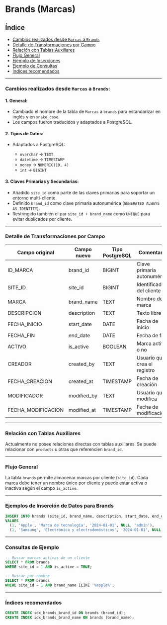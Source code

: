 # Brands (Marcas)

## Índice

* [Cambios realizados desde `Marcas` a `Brands`](#cambios-realizados-desde-marcas-a-brands)
* [Detalle de Transformaciones por Campo](#detalle-de-transformaciones-por-campo)
* [Relación con Tablas Auxiliares](#relación-con-tablas-auxiliares)
* [Flujo General](#flujo-general)
* [Ejemplo de Inserciones](#ejemplos-de-inserción-de-datos-para-brands)
* [Ejemplo de Consultas](#consultas-de-ejemplo)
* [Índices recomendados](#índices-recomendados)

---

### Cambios realizados desde `Marcas` a `Brands`:

#### 1. General:

* Cambiado el nombre de la tabla de `Marcas` a `brands` para estandarizar en inglés y en `snake_case`.
* Los campos fueron traducidos y adaptados a PostgreSQL.

#### 2. Tipos de Datos:

* Adaptados a PostgreSQL:

  * `nvarchar` → `TEXT`
  * `datetime` → `TIMESTAMP`
  * `money` → `NUMERIC(19, 4)`
  * `int` → `BIGINT`

#### 3. Claves Primarias y Secundarias:

* Añadido `site_id` como parte de las claves primarias para soportar un entorno multi-cliente.
* Definido `brand_id` como clave primaria autonumérica (`GENERATED ALWAYS AS IDENTITY`).
* Restringido también el par `site_id + brand_name` como `UNIQUE` para evitar duplicados por cliente.

---

### Detalle de Transformaciones por Campo

| Campo original      | Campo nuevo  | Tipo PostgreSQL | Comentario                   |
| ------------------- | ------------ | --------------- | ---------------------------- |
| ID_MARCA            | brand_id     | BIGINT          | Clave primaria autonumérica  |
| SITE_ID             | site_id      | BIGINT          | Identificador del cliente    |
| MARCA               | brand_name   | TEXT            | Nombre de la marca           |
| DESCRIPCION         | description  | TEXT            | Texto libre                  |
| FECHA_INICIO        | start_date   | DATE            | Fecha de inicio              |
| FECHA_FIN           | end_date     | DATE            | Fecha de fin                 |
| ACTIVO              | is_active    | BOOLEAN         | Marca activa o no            |
| CREADOR             | created_by   | TEXT            | Usuario que crea el registro |
| FECHA_CREACION      | created_at   | TIMESTAMP       | Fecha de creación            |
| MODIFICADOR         | modified_by  | TEXT            | Usuario que modifica         |
| FECHA_MODIFICACION  | modified_at  | TIMESTAMP       | Fecha de modificación        |

---

### Relación con Tablas Auxiliares

Actualmente no posee relaciones directas con tablas auxiliares. Se puede relacionar con `products` u otras que referencien `brand_id`.

---

### Flujo General

La tabla `brands` permite almacenar marcas por cliente (`site_id`). Cada marca debe tener un nombre único por cliente y puede estar activa o inactiva según el campo `is_active`.

---

### Ejemplos de Inserción de Datos para Brands

```sql
INSERT INTO brands (site_id, brand_name, description, start_date, end_date, created_by)
VALUES
  (1, 'Apple', 'Marca de tecnología', '2024-01-01', NULL, 'admin'),
  (1, 'Samsung', 'Electrónica y electrodomésticos', '2024-01-01', NULL, 'admin');
```

---

### Consultas de Ejemplo

```sql
-- Buscar marcas activas de un cliente
SELECT * FROM brands
WHERE site_id = 1 AND is_active = TRUE;

-- Buscar por nombre
SELECT * FROM brands
WHERE site_id = 1 AND brand_name ILIKE '%apple%';
```

---

### Índices recomendados

```sql
CREATE INDEX idx_brands_brand_id ON brands (brand_id);
CREATE INDEX idx_brands_brand_name ON brands (brand_name);
```
